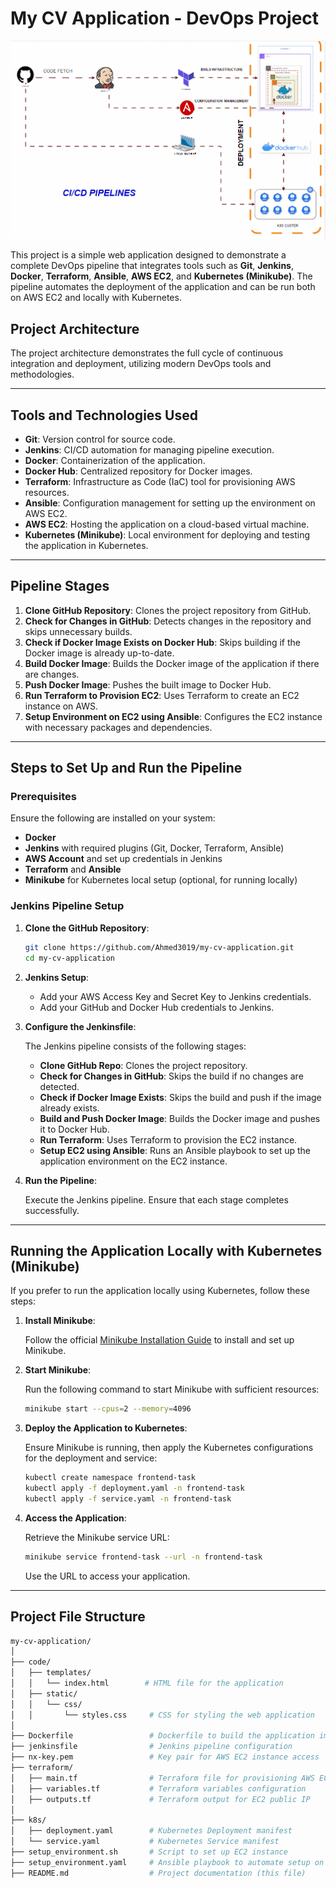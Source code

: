 # **My CV Application - DevOps Project**
![Automated Photo](automated.gif)

This project is a simple web application designed to demonstrate a complete DevOps pipeline that integrates tools such as **Git**, **Jenkins**, **Docker**, **Terraform**, **Ansible**, **AWS EC2**, and **Kubernetes (Minikube)**. The pipeline automates the deployment of the application and can be run both on AWS EC2 and locally with Kubernetes.

## **Project Architecture**

The project architecture demonstrates the full cycle of continuous integration and deployment, utilizing modern DevOps tools and methodologies.

---

## **Tools and Technologies Used**

- **Git**: Version control for source code.
- **Jenkins**: CI/CD automation for managing pipeline execution.
- **Docker**: Containerization of the application.
- **Docker Hub**: Centralized repository for Docker images.
- **Terraform**: Infrastructure as Code (IaC) tool for provisioning AWS resources.
- **Ansible**: Configuration management for setting up the environment on AWS EC2.
- **AWS EC2**: Hosting the application on a cloud-based virtual machine.
- **Kubernetes (Minikube)**: Local environment for deploying and testing the application in Kubernetes.

---

## **Pipeline Stages**

1. **Clone GitHub Repository**: Clones the project repository from GitHub.
2. **Check for Changes in GitHub**: Detects changes in the repository and skips unnecessary builds.
3. **Check if Docker Image Exists on Docker Hub**: Skips building if the Docker image is already up-to-date.
4. **Build Docker Image**: Builds the Docker image of the application if there are changes.
5. **Push Docker Image**: Pushes the built image to Docker Hub.
6. **Run Terraform to Provision EC2**: Uses Terraform to create an EC2 instance on AWS.
7. **Setup Environment on EC2 using Ansible**: Configures the EC2 instance with necessary packages and dependencies.

---

## **Steps to Set Up and Run the Pipeline**

### **Prerequisites**

Ensure the following are installed on your system:

- **Docker**
- **Jenkins** with required plugins (Git, Docker, Terraform, Ansible)
- **AWS Account** and set up credentials in Jenkins
- **Terraform** and **Ansible**
- **Minikube** for Kubernetes local setup (optional, for running locally)

### **Jenkins Pipeline Setup**

1. **Clone the GitHub Repository**:

    ```bash
    git clone https://github.com/Ahmed3019/my-cv-application.git
    cd my-cv-application
    ```

2. **Jenkins Setup**:
    - Add your AWS Access Key and Secret Key to Jenkins credentials.
    - Add your GitHub and Docker Hub credentials to Jenkins.

3. **Configure the Jenkinsfile**:

    The Jenkins pipeline consists of the following stages:
    - **Clone GitHub Repo**: Clones the project repository.
    - **Check for Changes in GitHub**: Skips the build if no changes are detected.
    - **Check if Docker Image Exists**: Skips the build and push if the image already exists.
    - **Build and Push Docker Image**: Builds the Docker image and pushes it to Docker Hub.
    - **Run Terraform**: Uses Terraform to provision the EC2 instance.
    - **Setup EC2 using Ansible**: Runs an Ansible playbook to set up the application environment on the EC2 instance.

4. **Run the Pipeline**:

    Execute the Jenkins pipeline. Ensure that each stage completes successfully.

---

## **Running the Application Locally with Kubernetes (Minikube)**

If you prefer to run the application locally using Kubernetes, follow these steps:

1. **Install Minikube**:

    Follow the official [Minikube Installation Guide](https://minikube.sigs.k8s.io/docs/start/) to install and set up Minikube.

2. **Start Minikube**:

    Run the following command to start Minikube with sufficient resources:

    ```bash
    minikube start --cpus=2 --memory=4096
    ```

3. **Deploy the Application to Kubernetes**:

    Ensure Minikube is running, then apply the Kubernetes configurations for the deployment and service:

    ```bash
    kubectl create namespace frontend-task
    kubectl apply -f deployment.yaml -n frontend-task
    kubectl apply -f service.yaml -n frontend-task
    ```

4. **Access the Application**:

    Retrieve the Minikube service URL:

    ```bash
    minikube service frontend-task --url -n frontend-task
    ```

    Use the URL to access your application.

---

## **Project File Structure**

```bash
my-cv-application/
│
├── code/
│   ├── templates/
│   │   └── index.html        # HTML file for the application
│   ├── static/
│   │   └── css/
│   │       └── styles.css     # CSS for styling the web application
│
├── Dockerfile                 # Dockerfile to build the application image
├── jenkinsfile                # Jenkins pipeline configuration
├── nx-key.pem                 # Key pair for AWS EC2 instance access
├── terraform/
│   ├── main.tf                # Terraform file for provisioning AWS EC2
│   ├── variables.tf           # Terraform variables configuration
│   ├── outputs.tf             # Terraform output for EC2 public IP
│
├── k8s/
│   ├── deployment.yaml        # Kubernetes Deployment manifest
│   └── service.yaml           # Kubernetes Service manifest
├── setup_environment.sh       # Script to set up EC2 instance
├── setup_environment.yaml     # Ansible playbook to automate setup on EC2
├── README.md                  # Project documentation (this file)
